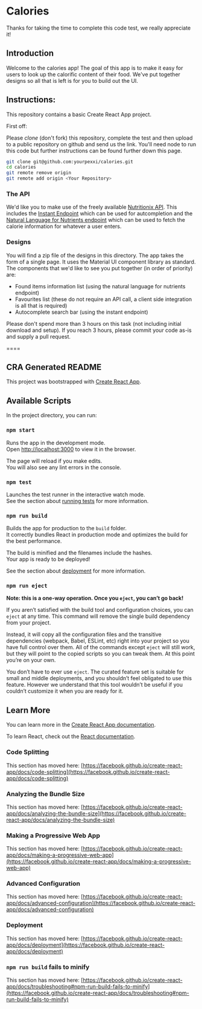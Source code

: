 # Calories

Thanks for taking the time to complete this code test, we really appreciate it!

## Introduction

Welcome to the calories app! The goal of this app is to make it easy for users to look up the calorific content of their food. We've put together designs so all that is left is for you to build out the UI.

## Instructions:

This repository contains a basic Create React App project.

First off:

Please _clone_ (don't fork) this repository, complete the test and then upload to a public repository on github and send us the link. You'll need node to run this code but further instructions can be found further down this page.

```bash
git clone git@github.com:yourpexxi/calories.git
cd calories
git remote remove origin
git remote add origin <Your Repository>
```

### The API

We'd like you to make use of the freely available [Nutritionix API](https://developer.nutritionix.com/). This includes the [Instant Endpoint](https://docs.google.com/document/d/1_q-K-ObMTZvO0qUEAxROrN3bwMujwAN25sLHwJzliK0/edit#heading=h.h3vlpu5rgxy0) which can be used for autcompletion and the [Natural Language for Nutrients endpoint](https://docs.google.com/document/d/1_q-K-ObMTZvO0qUEAxROrN3bwMujwAN25sLHwJzliK0/edit) which can be used to fetch the calorie information for whatever a user enters.

### Designs

You will find a zip file of the designs in this directory. The app takes the form of a single page. It uses the Material UI component library as standard. The components that we'd like to see you put together (in order of priority) are:

- Found items information list (using the natural language for nutrients endpoint)
- Favourites list (these do not require an API call, a client side integration is all that is required)
- Autocomplete search bar (using the instant endpoint)

Please don't spend more than 3 hours on this task (not including initial download and setup). If you reach 3 hours, please commit your code as-is and supply a pull request.

====

## CRA Generated README

This project was bootstrapped with [Create React App](https://github.com/facebook/create-react-app).

## Available Scripts

In the project directory, you can run:

### `npm start`

Runs the app in the development mode.\
Open [http://localhost:3000](http://localhost:3000) to view it in the browser.

The page will reload if you make edits.\
You will also see any lint errors in the console.

### `npm test`

Launches the test runner in the interactive watch mode.\
See the section about [running tests](https://facebook.github.io/create-react-app/docs/running-tests) for more information.

### `npm run build`

Builds the app for production to the `build` folder.\
It correctly bundles React in production mode and optimizes the build for the best performance.

The build is minified and the filenames include the hashes.\
Your app is ready to be deployed!

See the section about [deployment](https://facebook.github.io/create-react-app/docs/deployment) for more information.

### `npm run eject`

**Note: this is a one-way operation. Once you `eject`, you can’t go back!**

If you aren’t satisfied with the build tool and configuration choices, you can `eject` at any time. This command will remove the single build dependency from your project.

Instead, it will copy all the configuration files and the transitive dependencies (webpack, Babel, ESLint, etc) right into your project so you have full control over them. All of the commands except `eject` will still work, but they will point to the copied scripts so you can tweak them. At this point you’re on your own.

You don’t have to ever use `eject`. The curated feature set is suitable for small and middle deployments, and you shouldn’t feel obligated to use this feature. However we understand that this tool wouldn’t be useful if you couldn’t customize it when you are ready for it.

## Learn More

You can learn more in the [Create React App documentation](https://facebook.github.io/create-react-app/docs/getting-started).

To learn React, check out the [React documentation](https://reactjs.org/).

### Code Splitting

This section has moved here: [https://facebook.github.io/create-react-app/docs/code-splitting](https://facebook.github.io/create-react-app/docs/code-splitting)

### Analyzing the Bundle Size

This section has moved here: [https://facebook.github.io/create-react-app/docs/analyzing-the-bundle-size](https://facebook.github.io/create-react-app/docs/analyzing-the-bundle-size)

### Making a Progressive Web App

This section has moved here: [https://facebook.github.io/create-react-app/docs/making-a-progressive-web-app](https://facebook.github.io/create-react-app/docs/making-a-progressive-web-app)

### Advanced Configuration

This section has moved here: [https://facebook.github.io/create-react-app/docs/advanced-configuration](https://facebook.github.io/create-react-app/docs/advanced-configuration)

### Deployment

This section has moved here: [https://facebook.github.io/create-react-app/docs/deployment](https://facebook.github.io/create-react-app/docs/deployment)

### `npm run build` fails to minify

This section has moved here: [https://facebook.github.io/create-react-app/docs/troubleshooting#npm-run-build-fails-to-minify](https://facebook.github.io/create-react-app/docs/troubleshooting#npm-run-build-fails-to-minify)
